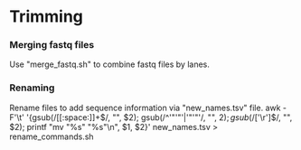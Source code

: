 # Trimming

### Merging fastq files
Use "merge_fastq.sh" to combine fastq files by lanes.

### Renaming
Rename files to add sequence information via "new_names.tsv" file.
awk -F'\t' '{gsub(/[[:space:]]+$/, "", $2); gsub(/^'"'"'|'"'"'/, "", $2); gsub(/[$'\r']$/, "", $2); printf "mv \"%s\" \"%s\"\n", $1, $2}' new_names.tsv > rename_commands.sh

